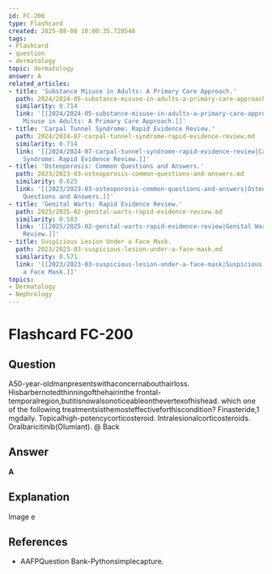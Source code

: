 ```yaml
---
id: FC-200
type: Flashcard
created: 2025-08-08 10:00:35.720548
tags:
- Flashcard
- question
- dermatology
topic: dermatology
answer: A
related_articles:
- title: 'Substance Misuse in Adults: A Primary Care Approach.'
  path: 2024/2024-05-substance-misuse-in-adults-a-primary-care-approach.md
  similarity: 0.714
  link: '[[2024/2024-05-substance-misuse-in-adults-a-primary-care-approach|Substance
    Misuse in Adults: A Primary Care Approach.]]'
- title: 'Carpal Tunnel Syndrome: Rapid Evidence Review.'
  path: 2024/2024-07-carpal-tunnel-syndrome-rapid-evidence-review.md
  similarity: 0.714
  link: '[[2024/2024-07-carpal-tunnel-syndrome-rapid-evidence-review|Carpal Tunnel
    Syndrome: Rapid Evidence Review.]]'
- title: 'Osteoporosis: Common Questions and Answers.'
  path: 2023/2023-03-osteoporosis-common-questions-and-answers.md
  similarity: 0.625
  link: '[[2023/2023-03-osteoporosis-common-questions-and-answers|Osteoporosis: Common
    Questions and Answers.]]'
- title: 'Genital Warts: Rapid Evidence Review.'
  path: 2025/2025-02-genital-warts-rapid-evidence-review.md
  similarity: 0.583
  link: '[[2025/2025-02-genital-warts-rapid-evidence-review|Genital Warts: Rapid Evidence
    Review.]]'
- title: Suspicious Lesion Under a Face Mask.
  path: 2023/2023-03-suspicious-lesion-under-a-face-mask.md
  similarity: 0.571
  link: '[[2023/2023-03-suspicious-lesion-under-a-face-mask|Suspicious Lesion Under
    a Face Mask.]]'
topics:
- Dermatology
- Nephrology
---
```


# Flashcard FC-200

## Question

A50-year-oldmanpresentswithaconcernabouthairloss. Hisbarbernotedthinningofthehairinthe frontal-temporalregion,butitisnowalsonoticeableonthevertexofhishead. which one of the following treatmentsisthemosteffectiveforthiscondition? Finasteride,1 mgdaily. Topicalhigh-potencycorticosteroid. Intralesionalcorticosteroids. Oralbaricitinib(Olumiant). @ Back

## Answer

**A**

## Explanation

Image e

## References

- AAFPQuestion Bank-Pythonsimplecapture.

